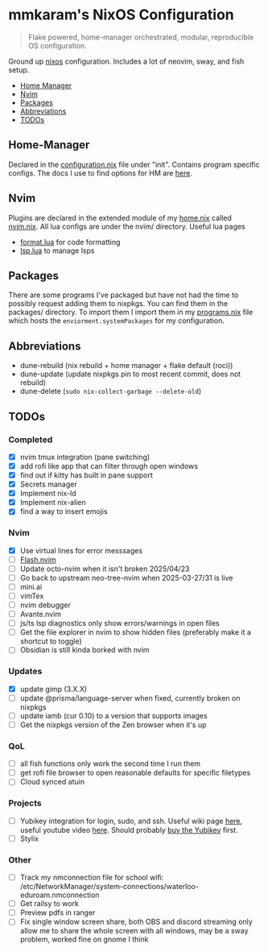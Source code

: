 # mmkaram's NixOS Configuration
> Flake powered, home-manager orchestrated, modular, reproducible OS configuration.

Ground up [nixos](https://www.nixos.org) configuration. Includes a lot of neovim, sway, and fish setup.

<!-- TOC -->

- [Home Manager](#Home-Manager)
- [Nvim](#Nvim)
- [Packages](#Packages)
- [Abbreviations](#Abbreviations)
- [TODOs](#TODOs)

<!-- /TOC -->

## Home-Manager

Declared in the [configuration.nix](configuration.nix) file under "init". Contains program specific configs. The docs I use to find options for HM are [here](https://home-manager-options.extranix.com).

## Nvim

Plugins are declared in the extended module of my [home.nix](home.nix) called [nvim.nix](nvim/nvim.nix). All lua configs are under the nvim/ directory.
Useful lua pages
- [format.lua](./nvim/format.lua) for code formatting
- [lsp.lua](./nvim/lsp.lua) to manage lsps

## Packages

There are some programs I've packaged but have not had the time to possibly request adding them to nixpkgs. You can find them in the packages/ directory. To import them I import them in my [programs.nix](programs.nix) file which hosts the `enviorment.systemPackages` for my configuration.

## Abbreviations
- dune-rebuild (nix rebuild + home manager + flake default (roci))
- dune-update (update nixpkgs pin to most recent commit, does not rebuild)
- dune-delete (`sudo nix-collect-garbage --delete-old`)

## TODOs
### Completed
- [X] nvim tmux integration (pane switching)
- [X] add rofi like app that can filter through open windows
- [X] find out if kitty has built in pane support
- [X] Secrets manager
- [X] Implement nix-ld
- [X] Implement nix-alien
- [X] find a way to insert emojis
### Nvim
- [X] Use virtual lines for error messsages
- [ ] [Flash.nvim](https://youtu.be/eJ3XV-3uoug?si=UxFJs2Xk0Ve6PXTc)
- [ ] Update octo-nvim when it isn't broken 2025/04/23
- [ ] Go back to upstream neo-tree-nvim when 2025-03-27/31 is live
- [ ] mini.ai
- [ ] vimTex
- [ ] nvim debugger
- [ ] Avante.nvim
- [ ] js/ts lsp diagnostics only show errors/warnings in open files
- [ ] Get the file explorer in nvim to show hidden files (preferably make it a shortcut to toggle)
- [ ] Obsidian is still kinda borked with nvim
### Updates
- [X] update gimp (3.X.X)
- [ ] update @prisma/language-server when fixed, currently broken on nixpkgs
- [ ] update iamb (cur 0.10) to a version that supports images
- [ ] Get the nixpkgs version of the Zen browser when it's up
### QoL
- [ ] all fish functions only work the second time I run them
- [ ] get rofi file browser to open reasonable defaults for specific filetypes
- [ ] Cloud synced atuin
### Projects
- [ ] Yubikey integration for login, sudo, and ssh. Useful wiki page [here](https://wiki.nixos.org/wiki/Yubikey), useful youtube video [here](https://www.youtube.com/watch?v=3CeXbONjIgE&t=329s&pp=ygUNbml4b3MgeXViaWtleQ%3D%3D). Should probably [buy the Yubikey](https://www.yubico.com/eg/product/yubikey-5-nano/) first.
- [ ] Stylix
### Other
- [ ] Track my nmconnection file for school wifi: /etc/NetworkManager/system-connections/waterloo-eduroam.nmconnection
- [ ] Get railsy to work
- [ ] Preview pdfs in ranger
- [ ] Fix single window screen share, both OBS and discord streaming only allow me to share the whole screen with all windows, may be a sway problem, worked fine on gnome I think
